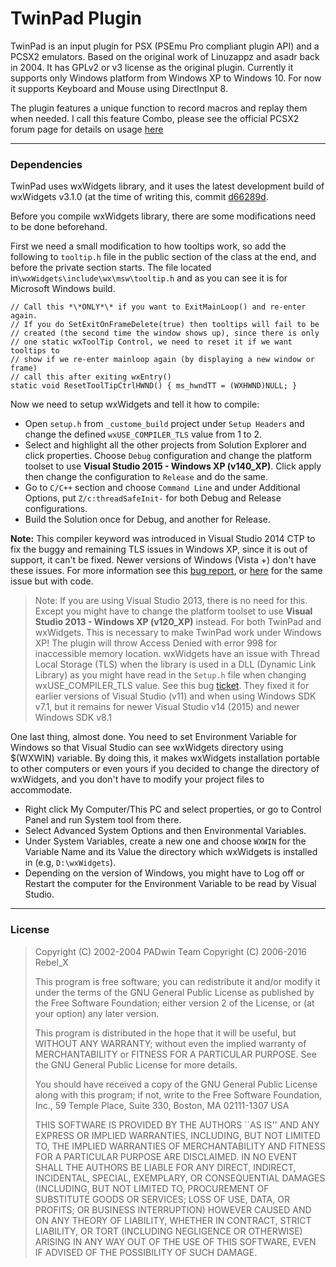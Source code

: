 TwinPad Plugin
=
TwinPad is an input plugin for PSX (PSEmu Pro compliant plugin API) and a PCSX2 emulators. Based on the original work of Linuzappz and asadr back in 2004. It has GPLv2 or v3 license as the original plugin. Currently it supports only Windows platform from Windows XP to Windows 10. For now it supports Keyboard and Mouse using DirectInput 8.

The plugin features a unique function to record macros and replay them when needed. I call this feature Combo, please see the official PCSX2 forum page for details on usage [here](http://forums.pcsx2.net/Thread-TwinPad-v0-9-2)

---
### Dependencies
TwinPad uses wxWidgets library, and it uses the latest development build of
wxWidgets v3.1.0 (at the time of writing this, commit [d66289d](https://github.com/wxWidgets/wxWidgets/commit/d66289dc9573533248e8dc6636fd77e8993c0083).

Before you compile wxWidgets library, there are some modifications need to
be done beforehand.

First we need a small modification to how tooltips work, so add the following
to `tooltip.h` file in the public section of the class at the end, and before the private section starts. The file located in`\wxWidgets\include\wx\msw\tooltip.h` and as you can see it is for Microsoft Windows build.
```
// Call this *\*ONLY*\* if you want to ExitMainLoop() and re-enter again.
// If you do SetExitOnFrameDelete(true) then tooltips will fail to be
// created (the second time the window shows up), since there is only
// one static wxToolTip Control, we need to reset it if we want tooltips to 
// show if we re-enter mainloop again (by displaying a new window or frame)
// call this after exiting wxEntry()
static void ResetToolTipCtrlHWND() { ms_hwndTT = (WXHWND)NULL; }
```
Now we need to setup wxWidgets and tell it how to compile:
- Open `setup.h` from `_custome_build` project under `Setup Headers` and change the defined `wxUSE_COMPILER_TLS` value from 1 to 2.
- Select and highlight all the other projects from Solution Explorer and click properties. Choose `Debug` configuration and change the platform toolset to use **Visual Studio 2015 - Windows XP (v140_XP)**. Click apply then change the configuration to `Release` and do the same.
- Go to `C/C++` section and choose `Command Line` and under Additional Options, put `Z/c:threadSafeInit-` for both Debug and Release configurations.
- Build the Solution once for Debug, and another for Release.

**Note:** This compiler keyword was introduced in Visual Studio 2014 CTP to fix the buggy and remaining TLS issues in Windows XP, since it is out of support, it can't be fixed. Newer versions of Windows (Vista +) don't have these issues. For more information see this [bug report](https://connect.microsoft.com/VisualStudio/feedback/details/1789709/visual-c-2015-runtime-broken-on-windows-server-2003-c-11-magic-statics), or [here](http://www.btday.com/access-violation-on-static-initialization/) for the same issue but with code.

> Note: If you are using Visual Studio 2013, there is no need for this. Except you might have to change the platform toolset to use **Visual Studio 2013 - Windows XP (v120_XP)** instead. For both TwinPad and wxWidgets. This is necessary to make TwinPad work under Windows XP! The plugin will throw Access Denied with error 998 for inaccessible memory location. wxWidgets have an issue with Thread Local Storage (TLS) when the library is used in a DLL (Dynamic Link Library) as you might have read in the `Setup.h` file when changing wxUSE_COMPILER_TLS value. See this bug [ticket](trac.wxwidgets.org/ticket/13116). They fixed it for earlier versions of Visual Studio (v11) and when using Windows SDK v7.1, but it remains for newer Visual Studio v14 (2015) and newer Windows SDK v8.1

One last thing, almost done. You need to set Environment Variable for Windows so that Visual Studio can see wxWidgets directory using $(WXWIN) variable. By doing this, it makes wxWidgets installation portable to other computers or even yours if you decided to change the directory of wxWidgets, and you don't have to modify your project files to accommodate.

- Right click My Computer/This PC and select properties, or go to Control Panel and run System tool from there.
- Select Advanced System Options and then Environmental Variables.
-  Under System Variables, create a new one and choose `WXWIN` for the Variable Name and its Value the directory which wxWidgets is installed in (e.g, `D:\wxWidgets`).
- Depending on the version of Windows, you might have to Log off or Restart the computer for the Environment Variable to be read by Visual Studio.

----
### License
> Copyright (C) 2002-2004  PADwin Team
> Copyright (C) 2006-2016 Rebel_X
> 
> This program is free software; you can redistribute it and/or modify
> it under the terms of the GNU General Public License as published by
> the Free Software Foundation; either version 2 of the License, or
> (at your option) any later version.
> 
> This program is distributed in the hope that it will be useful,
> but WITHOUT ANY WARRANTY; without even the implied warranty of
> MERCHANTABILITY or FITNESS FOR A PARTICULAR PURPOSE.  See the
> GNU General Public License for more details.
> 
> You should have received a copy of the GNU General Public License
> along with this program; if not, write to the Free Software 
> Foundation, Inc., 59 Temple Place, Suite 330, Boston, MA  02111-1307  USA
> 
> THIS SOFTWARE IS PROVIDED BY THE AUTHORS ``AS IS'' AND ANY 
> EXPRESS OR IMPLIED WARRANTIES, INCLUDING, BUT NOT LIMITED TO, THE 
> IMPLIED WARRANTIES OF MERCHANTABILITY AND FITNESS FOR
> A PARTICULAR PURPOSE ARE DISCLAIMED. IN NO EVENT SHALL THE 
> AUTHORS BE LIABLE FOR ANY DIRECT, INDIRECT, INCIDENTAL, SPECIAL, 
> EXEMPLARY, OR CONSEQUENTIAL DAMAGES (INCLUDING, BUT 
> NOT LIMITED TO, PROCUREMENT OF SUBSTITUTE GOODS OR SERVICES; 
> LOSS OF USE, DATA, OR PROFITS; OR BUSINESS INTERRUPTION) HOWEVER 
> CAUSED AND ON ANY THEORY OF LIABILITY, WHETHER IN CONTRACT, 
> STRICT LIABILITY, OR TORT (INCLUDING NEGLIGENCE OR OTHERWISE) 
> ARISING IN ANY WAY OUT OF THE USE OF THIS SOFTWARE, EVEN IF 
> ADVISED OF THE POSSIBILITY OF SUCH DAMAGE.
